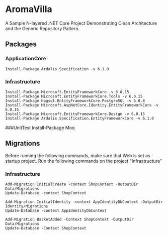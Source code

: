 # AromaVilla
A Sample N-layered .NET Core Project Demonstrating
Clean Architecture and the Generic Repository Pattern.

## Packages

### ApplicationCore
```
Install-Package Ardalis.Specification -v 6.1.0
```

### Infrastructure
```
Install-Package Microsoft.EntityFrameworkCore -v 6.0.15
Install-Package Microsoft.EntityFrameworkCore.Tools -v 6.0.15
Install-Package Npgsql.EntityFrameworkCore.PostgreSQL -v 6.0.8
Install-Package Microsoft.AspNetCore.Identity.EntityFrameworkCore -v 6.0.15
Install-Package Microsoft.EntityFrameworkCore.Design -v 6.0.15
Install-Package Ardalis.Specification.EntityFrameworkCore -v 6.1.0
```

###UnitTest
Install-Package Moq

## Migrations
Before running the following commands, make sure that Web is set as startup project.
Run the following commands on the project "Infrastructure"

### Infrastructure 
```
Add-Migration InitialCreate -context ShopContext -OutputDir Data/Migrations
Update-Database -context ShopContext

Add-Migration InitialIdentity -context AppIdentityDbContext -OutputDir Identity/Migrations
Update-Database -context AppIdentityDbContext

Add-Migration BasketAdded -Context ShopContext -OutputDir Data/Migrations
Update-Database -Context ShopContext
```
